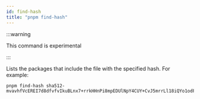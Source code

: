 ```yaml
---
id: find-hash
title: "pnpm find-hash"
---
```


:::warning

This command is experimental

:::

Lists the packages that include the file with the specified hash. For example:

```
pnpm find-hash sha512-mvavhfVcEREI7d8dfvfvIkuBLnx7+rrkHHnPi8mpEDUlNpY4CUY+CvJ5mrrLl18iQYo1odFwBV7z/cOypG7xxQ==
```

